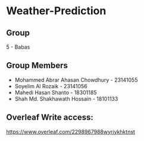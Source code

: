 # Weather-Prediction

## Group
5 - Babas

## Group Members
- Mohammed Abrar Ahasan Chowdhury - 23141055
- Soyelim Al Rozaik - 23141056
- Mahedi Hasan Shanto - 18301185
- Shah Md. Shakhawath Hossain - 18101133

## Overleaf Write access:
https://www.overleaf.com/2298967988wyrjykhktnst

